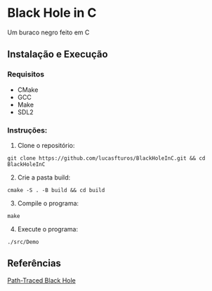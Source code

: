 # Black Hole in C

Um buraco negro feito em C

## Instalação e Execução

### Requisitos

-   CMake
-   GCC
-   Make
-   SDL2

### Instruções:

1. Clone o repositório:

```
git clone https://github.com/lucasfturos/BlackHoleInC.git && cd BlackHoleInC
```

2. Crie a pasta build:

```
cmake -S . -B build && cd build
```

3. Compile o programa:

```
make
```

4. Execute o programa:

```
./src/Demo
```


## Referências

[Path-Traced Black Hole](https://www.shadertoy.com/view/7tS3DW)